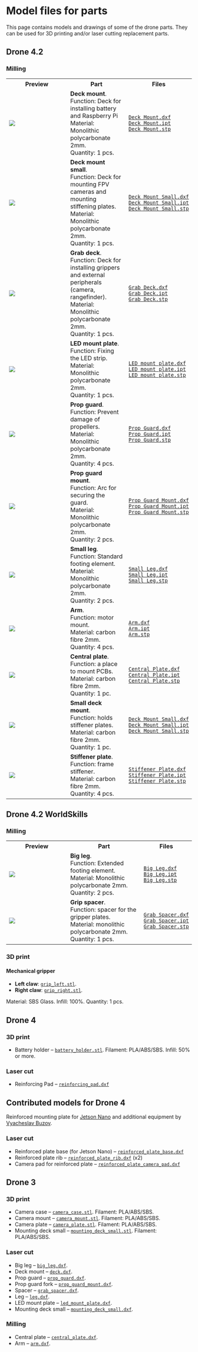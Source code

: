 # Model files for parts

This page contains models and drawings of some of the drone parts. They can be used for 3D printing and/or laser cutting replacement parts.

## Drone 4.2

### Milling

<table>
    <tr><th width=150>Preview</th><th>Part</th><th width=1>Files</th></tr>
    <tr>
        <td><img src="../assets/dxf/4.2/deck_mount.png"></td>
        <td>
            <b>Deck mount</b>.<br>
            Function: Deck for installing battery and Raspberry Pi<br>
            Material: Monolithic polycarbonate 2mm.<br>
            Quantity: 1 pcs.
        </td>
        <td>
            <a href="https://github.com/CopterExpress/hardware/raw/master/COEX%20Drone/4.2/PC/Deck%20Mount/Deck%20Mount.dxf"><code>Deck&nbsp;Mount.dxf</code></a><br>
            <a href="https://github.com/CopterExpress/hardware/raw/master/COEX%20Drone/4.2/PC/Deck%20Mount/Deck%20Mount.ipt"><code>Deck&nbsp;Mount.ipt</code></a><br>
            <a href="https://github.com/CopterExpress/hardware/raw/master/COEX%20Drone/4.2/PC/Deck%20Mount/Deck%20Mount.stp"><code>Deck&nbsp;Mount.stp</code></a>
        </td>
    </tr>
    <tr>
        <td><img src="../assets/dxf/4.2/deck_mount_small.png"></td>
        <td>
            <b>Deck mount small</b>.<br>
            Function: Deck for mounting FPV cameras and mounting stiffening plates.<br>
            Material: Monolithic polycarbonate 2mm.<br>
            Quantity: 1 pcs.
        </td>
        <td>
            <a href="https://github.com/CopterExpress/hardware/raw/master/COEX%20Drone/4.2/PC/Deck%20Mount%20Small/Deck%20Mount%20Small.dxf"><code>Deck&nbsp;Mount&nbsp;Small.dxf</code></a><br>
            <a href="https://github.com/CopterExpress/hardware/raw/master/COEX%20Drone/4.2/PC/Deck%20Mount%20Small/Deck%20Mount%20Small.ipt"><code>Deck&nbsp;Mount&nbsp;Small.ipt</code></a><br>
            <a href="https://github.com/CopterExpress/hardware/raw/master/COEX%20Drone/4.2/PC/Deck%20Mount%20Small/Deck%20Mount%20Small.stp"><code>Deck&nbsp;Mount&nbsp;Small.stp</code></a>
        </td>
    </tr>
    <tr>
        <td><img src="../assets/dxf/4.2/grab_deck.png"></td>
        <td>
            <b>Grab deck</b>.<br>
            Function: Deck for installing grippers and external peripherals (camera, rangefinder).<br>
            Material: Monolithic polycarbonate 2mm.<br>
            Quantity: 1 pcs.
        </td>
        <td>
            <a href="https://github.com/CopterExpress/hardware/raw/master/COEX%20Drone/4.2/PC/Grab%20Deck/Grab%20Deck.dxf"><code>Grab&nbsp;Deck.dxf</code></a><br>
            <a href="https://github.com/CopterExpress/hardware/raw/master/COEX%20Drone/4.2/PC/Grab%20Deck/Grab%20Deck.ipt"><code>Grab&nbsp;Deck.ipt</code></a><br>
            <a href="https://github.com/CopterExpress/hardware/raw/master/COEX%20Drone/4.2/PC/Grab%20Deck/Grab%20Deck.stp"><code>Grab&nbsp;Deck.stp</code></a>
        </td>
    </tr>
    <tr>
        <td><img src="../assets/dxf/4.2/led_mount_plate.png"></td>
        <td>
            <b>LED mount plate</b>.<br>
            Function: Fixing the LED strip.<br>
            Material: Monolithic polycarbonate 2mm.<br>
            Quantity: 1 pcs.
        </td>
        <td>
            <a href="https://github.com/CopterExpress/hardware/raw/master/COEX%20Drone/4.2/PC/LED%20mount%20plate/LED%20mount%20plate.dxf"><code>LED&nbsp;mount&nbsp;plate.dxf</code></a><br>
            <a href="https://github.com/CopterExpress/hardware/raw/master/COEX%20Drone/4.2/PC/LED%20mount%20plate/LED%20mount%20plate.ipt"><code>LED&nbsp;mount&nbsp;plate.ipt</code></a><br>
            <a href="https://github.com/CopterExpress/hardware/raw/master/COEX%20Drone/4.2/PC/LED%20mount%20plate/LED%20mount%20plate.stp"><code>LED&nbsp;mount&nbsp;plate.stp</code></a>
        </td>
    </tr>
    <tr>
        <td><img src="../assets/dxf/4.2/prop_guard.png"></td>
        <td>
            <b>Prop guard</b>.<br>
            Function: Prevent damage of propellers.<br>
            Material: Monolithic polycarbonate 2mm.<br>
            Quantity: 4 pcs.
        </td>
        <td>
            <a href="https://github.com/CopterExpress/hardware/raw/master/COEX%20Drone/4.2/PC/Prop%20Guard/Prop%20Guard.dxf"><code>Prop&nbsp;Guard.dxf</code></a><br>
            <a href="https://github.com/CopterExpress/hardware/raw/master/COEX%20Drone/4.2/PC/Prop%20Guard/Prop%20Guard.ipt"><code>Prop&nbsp;Guard.ipt</code></a><br>
            <a href="https://github.com/CopterExpress/hardware/raw/master/COEX%20Drone/4.2/PC/Prop%20Guard/Prop%20Guard.stp"><code>Prop&nbsp;Guard.stp</code></a>
        </td>
    </tr>
    <tr>
        <td><img src="../assets/dxf/4.2/prop_guard_mount.png"></td>
        <td>
            <b>Prop guard mount</b>.<br>
            Function: Arc for securing the guard.<br>
            Material: Monolithic polycarbonate 2mm.<br>
            Quantity: 2 pcs.
        </td>
        <td>
            <a href="https://github.com/CopterExpress/hardware/raw/master/COEX%20Drone/4.2/PC/Prop%20Guard%20Mount/Prop%20Guard%20Mount.dxf"><code>Prop&nbsp;Guard&nbsp;Mount.dxf</code></a><br>
            <a href="https://github.com/CopterExpress/hardware/raw/master/COEX%20Drone/4.2/PC/Prop%20Guard%20Mount/Prop%20Guard%20Mount.ipt"><code>Prop&nbsp;Guard&nbsp;Mount.ipt</code></a><br>
            <a href="https://github.com/CopterExpress/hardware/raw/master/COEX%20Drone/4.2/PC/Prop%20Guard%20Mount/Prop%20Guard%20Mount.stp"><code>Prop&nbsp;Guard&nbsp;Mount.stp</code></a>
        </td>
    </tr>
    <tr>
        <td><img src="../assets/dxf/4.2/small_leg.png"></td>
        <td>
            <b>Small leg</b>.<br>
            Function: Standard footing element.<br>
            Material: Monolithic polycarbonate 2mm.<br>
            Quantity: 2 pcs.
        </td>
        <td>
            <a href="https://github.com/CopterExpress/hardware/raw/master/COEX%20Drone/4.2/PC/Small%20Leg/Small%20Leg.dxf"><code>Small&nbsp;Leg.dxf</code></a><br>
            <a href="https://github.com/CopterExpress/hardware/raw/master/COEX%20Drone/4.2/PC/Small%20Leg/Small%20Leg.ipt"><code>Small&nbsp;Leg.ipt</code></a><br>
            <a href="https://github.com/CopterExpress/hardware/raw/master/COEX%20Drone/4.2/PC/Small%20Leg/Small%20Leg.stp"><code>Small&nbsp;Leg.stp</code></a>
        </td>
    </tr>
    <tr>
        <td><img src="https://github.com/CopterExpress/hardware/raw/master/COEX%20Drone/4.2/Carbon/Arm/Arm.png" class=zoom></td>
        <td>
            <b>Arm</b>.<br>
            Function: motor mount.<br>
            Material: carbon fibre 2mm.<br>
            Quantity: 4 pcs.
        </td>
        <td>
            <a href="https://github.com/CopterExpress/hardware/raw/master/COEX%20Drone/4.2/Carbon/Arm/Arm.dxf"><code>Arm.dxf</code></a><br>
            <a href="https://github.com/CopterExpress/hardware/raw/master/COEX%20Drone/4.2/Carbon/Arm/Arm.ipt"><code>Arm.ipt</code></a><br>
            <a href="https://github.com/CopterExpress/hardware/raw/master/COEX%20Drone/4.2/Carbon/Arm/Arm.stp"><code>Arm.stp</code></a>
        </td>
    </tr>
    <tr>
        <td><img src="https://github.com/CopterExpress/hardware/raw/master/COEX%20Drone/4.2/Carbon/Central%20Plate/Central%20Plate.png" class=zoom></td>
        <td>
            <b>Central plate</b>.<br>
            Function: a place to mount PCBs.<br>
            Material: carbon fibre 2mm.<br>
            Quantity: 1 pc.
        </td>
        <td>
            <a href="https://github.com/CopterExpress/hardware/raw/master/COEX%20Drone/4.2/Carbon/Central%20Plate/Central%20Plate.dxf"><code>Central&nbsp;Plate.dxf</code></a><br>
            <a href="https://github.com/CopterExpress/hardware/raw/master/COEX%20Drone/4.2/Carbon/Central%20Plate/Central%20Plate.ipt"><code>Central&nbsp;Plate.ipt</code></a><br>
            <a href="https://github.com/CopterExpress/hardware/raw/master/COEX%20Drone/4.2/Carbon/Central%20Plate/Central%20Plate.stp"><code>Central&nbsp;Plate.stp</code></a>
        </td>
    </tr><tr>
        <td><img src="https://github.com/CopterExpress/hardware/raw/master/COEX%20Drone/4.2/Carbon/Deck%20Mount%20Small/Deck%20Mount%20Small.png" class=zoom></td>
        <td>
            <b>Small deck mount</b>.<br>
            Function: holds stiffener plates.<br>
            Material: carbon fibre 2mm.<br>
            Quantity: 1 pc.
        </td>
        <td>
            <a href="https://github.com/CopterExpress/hardware/raw/master/COEX%20Drone/4.2/Carbon/Deck%20Mount%20Small/Deck%20Mount%20Small.dxf"><code>Deck&nbsp;Mount&nbsp;Small.dxf</code></a><br>
            <a href="https://github.com/CopterExpress/hardware/raw/master/COEX%20Drone/4.2/Carbon/Deck%20Mount%20Small/Deck%20Mount%20Small.ipt"><code>Deck&nbsp;Mount&nbsp;Small.ipt</code></a><br>
            <a href="https://github.com/CopterExpress/hardware/raw/master/COEX%20Drone/4.2/Carbon/Deck%20Mount%20Small/Deck%20Mount%20Small.stp"><code>Deck&nbsp;Mount&nbsp;Small.stp</code></a>
        </td>
    </tr><tr>
        <td><img src="https://github.com/CopterExpress/hardware/raw/master/COEX%20Drone/4.2/Carbon/Stiffener%20Plate/Stiffener%20Plate.png" class=zoom></td>
        <td>
            <b>Stiffener plate</b>.<br>
            Function: frame stiffener.<br>
            Material: carbon fibre 2mm.<br>
            Quantity: 4 pcs.
        </td>
        <td>
            <a href="https://github.com/CopterExpress/hardware/raw/master/COEX%20Drone/4.2/Carbon/Stiffener%20Plate/Stiffener%20Plate.dxf"><code>Stiffener&nbsp;Plate.dxf</code></a><br>
            <a href="https://github.com/CopterExpress/hardware/raw/master/COEX%20Drone/4.2/Carbon/Stiffener%20Plate/Stiffener%20Plate.ipt"><code>Stiffener&nbsp;Plate.ipt</code></a><br>
            <a href="https://github.com/CopterExpress/hardware/raw/master/COEX%20Drone/4.2/Carbon/Stiffener%20Plate/Stiffener%20Plate.stp"><code>Stiffener&nbsp;Plate.stp</code></a>
        </td>
    </tr>
</table>

## Drone 4.2 WorldSkills

### Milling

<table>
    <tr><th width=150>Preview</th><th>Part</th><th width=1>Files</th></tr>
    <tr>
        <td><img src="../assets/dxf/4.2/big_leg.png"></td>
        <td>
            <b>Big leg</b>.<br>
            Function: Extended footing element.<br>
            Material: Monolithic polycarbonate 2mm.<br>
            Quantity: 2 pcs.
        </td>
        <td>
            <a href="https://github.com/CopterExpress/hardware/raw/master/COEX%20Drone/4.2/PC/Big%20Leg/Big%20Leg.dxf"><code>Big&nbsp;Leg.dxf</code></a><br>
            <a href="https://github.com/CopterExpress/hardware/raw/master/COEX%20Drone/4.2/PC/Big%20Leg/Big%20Leg.ipt"><code>Big&nbsp;Leg.ipt</code></a><br>
            <a href="https://github.com/CopterExpress/hardware/raw/master/COEX%20Drone/4.2/PC/Big%20Leg/Big%20Leg.stp"><code>Big&nbsp;Leg.stp</code></a>
        </td>
    </tr>
    <tr>
        <td><img src="../assets/dxf/4.2/grip_spacer.png"></td>
        <td>
            <b>Grip spacer</b>.<br>
            Function: spacer for the gripper plates.<br>
            Material: monolithic polycarbonate 2mm.<br>
            Quantity: 1 pcs.
        </td>
        <td>
            <a href="https://github.com/CopterExpress/hardware/raw/master/COEX%20Drone/4.2/PC/Grab%20Spacer/Grab%20Spacer.dxf"><code>Grab&nbsp;Spacer.dxf</code></a><br>
            <a href="https://github.com/CopterExpress/hardware/raw/master/COEX%20Drone/4.2/PC/Grab%20Spacer/Grab%20Spacer.ipt"><code>Grab&nbsp;Spacer.ipt</code></a><br>
            <a href="https://github.com/CopterExpress/hardware/raw/master/COEX%20Drone/4.2/PC/Grab%20Spacer/Grab%20Spacer.stp"><code>Grab&nbsp;Spacer.stp</code></a>
        </td>
    </tr>
</table>

### 3D print

#### Mechanical gripper

* **Left claw**: [`grip_left.stl`](https://github.com/CopterExpress/drone/raw/master/docs/assets/stl/grip_left.stl).
* **Right claw**: [`grip_right.stl`](https://github.com/CopterExpress/drone/raw/master/docs/assets/stl/grip_right.stl).

Material: SBS Glass. Infill: 100%. Quantity: 1 pcs.

## Drone 4

### 3D print

* Battery holder – [`battery_holder.stl`](https://github.com/CopterExpress/drone/raw/master/docs/assets/stl/battery_holder.stl). Filament: PLA/ABS/SBS. Infill: 50% or more.

### Laser cut

* Reinforcing Pad – [`reinforcing_pad.dxf`](https://github.com/CopterExpress/drone/raw/master/docs/assets/dxf/reinforcing_pad.dxf)

## Contributed models for Drone 4

Reinforced mounting plate for [Jetson Nano](jetson_nano.md) and additional equipment by [Vyacheslav Buzov](https://t.me/buzyakabarbuzyaka).

### Laser cut

* Reinforced plate base (for Jetson Nano) – [`reinforced_plate_base.dxf`](https://github.com/CopterExpress/drone/raw/master/docs/assets/dxf/reinforced_plate_base.dxf)
* Reinforced plate rib – [`reinforced_plate_rib.dxf`](https://github.com/CopterExpress/drone/raw/master/docs/assets/dxf/reinforced_plate_rib.dxf) (x2)
* Camera pad for reinforced plate – [`reinforced_plate_camera_pad.dxf`](https://github.com/CopterExpress/drone/raw/master/docs/assets/dxf/reinforced_plate_camera_pad.dxf)

## Drone 3

### 3D print

* Camera case – [`camera_case.stl`](https://github.com/CopterExpress/drone/raw/master/docs/assets/stl/camera_case.stl). Filament: PLA/ABS/SBS.
* Camera mount – [`camera_mount.stl`](https://github.com/CopterExpress/drone/raw/master/docs/assets/stl/camera_mount.stl). Filament: PLA/ABS/SBS.
* Camera plate – [`camera_plate.stl`](https://github.com/CopterExpress/drone/raw/master/docs/assets/stl/camera_plate.stl). Filament: PLA/ABS/SBS.
* Mounting deck small – [`mounting_deck_small.stl`](https://github.com/CopterExpress/drone/raw/master/docs/assets/stl/mounting_deck_small.stl). Filament: PLA/ABS/SBS.

### Laser cut

* Big leg – [`big_leg.dxf`](https://github.com/CopterExpress/drone/raw/master/docs/assets/dxf/big_leg.dxf).
* Deck mount – [`deck.dxf`](https://github.com/CopterExpress/drone/raw/master/docs/assets/dxf/deck.dxf).
* Prop guard – [`prop_guard.dxf`](https://github.com/CopterExpress/drone/raw/master/docs/assets/dxf/prop_guard.dxf).
* Prop guard fork – [`prop_guard_mount.dxf`](https://github.com/CopterExpress/drone/raw/master/docs/assets/dxf/prop_guard_mount.dxf).
* Spacer – [`grab_spacer.dxf`](https://github.com/CopterExpress/drone/raw/master/docs/assets/dxf/grab_spacer.dxf).
* Leg – [`leg.dxf`](https://github.com/CopterExpress/drone/raw/master/docs/assets/dxf/leg.dxf).
* LED mount plate – [`led_mount_plate.dxf`](https://github.com/CopterExpress/drone/raw/master/docs/assets/dxf/led_mount_plate.dxf).
* Mounting deck small – [`mounting_deck_small.dxf`](https://github.com/CopterExpress/drone/raw/master/docs/assets/dxf/mounting_deck_small.dxf).

### Milling

* Central plate – [`central_plate.dxf`](https://github.com/CopterExpress/drone/raw/master/docs/assets/dxf/central_plate.dxf).
* Arm – [`arm.dxf`](https://github.com/CopterExpress/drone/raw/master/docs/assets/dxf/arm.dxf).
